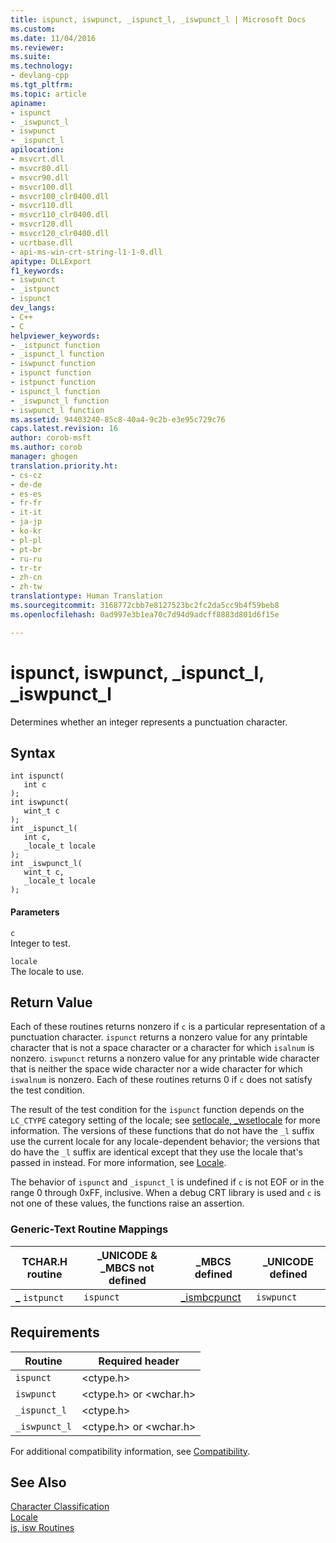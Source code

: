 ```yaml
---
title: ispunct, iswpunct, _ispunct_l, _iswpunct_l | Microsoft Docs
ms.custom: 
ms.date: 11/04/2016
ms.reviewer: 
ms.suite: 
ms.technology:
- devlang-cpp
ms.tgt_pltfrm: 
ms.topic: article
apiname:
- ispunct
- _iswpunct_l
- iswpunct
- _ispunct_l
apilocation:
- msvcrt.dll
- msvcr80.dll
- msvcr90.dll
- msvcr100.dll
- msvcr100_clr0400.dll
- msvcr110.dll
- msvcr110_clr0400.dll
- msvcr120.dll
- msvcr120_clr0400.dll
- ucrtbase.dll
- api-ms-win-crt-string-l1-1-0.dll
apitype: DLLExport
f1_keywords:
- iswpunct
- _istpunct
- ispunct
dev_langs:
- C++
- C
helpviewer_keywords:
- _istpunct function
- _ispunct_l function
- iswpunct function
- ispunct function
- istpunct function
- ispunct_l function
- _iswpunct_l function
- iswpunct_l function
ms.assetid: 94403240-85c8-40a4-9c2b-e3e95c729c76
caps.latest.revision: 16
author: corob-msft
ms.author: corob
manager: ghogen
translation.priority.ht:
- cs-cz
- de-de
- es-es
- fr-fr
- it-it
- ja-jp
- ko-kr
- pl-pl
- pt-br
- ru-ru
- tr-tr
- zh-cn
- zh-tw
translationtype: Human Translation
ms.sourcegitcommit: 3168772cbb7e8127523bc2fc2da5cc9b4f59beb8
ms.openlocfilehash: 0ad997e3b1ea70c7d94d9adcff8883d801d6f15e

---
```

# ispunct, iswpunct, _ispunct_l, _iswpunct_l
Determines whether an integer represents a punctuation character.  
  
## Syntax  
  
```  
int ispunct(  
   int c   
);  
int iswpunct(  
   wint_t c   
);  
int _ispunct_l(  
   int c,  
   _locale_t locale  
);  
int _iswpunct_l(  
   wint_t c,  
   _locale_t locale  
);  
```  
  
#### Parameters  
 `c`  
 Integer to test.  
  
 `locale`  
 The locale to use.  
  
## Return Value  
 Each of these routines returns nonzero if `c` is a particular representation of a punctuation character. `ispunct` returns a nonzero value for any printable character that is not a space character or a character for which `isalnum` is nonzero. `iswpunct` returns a nonzero value for any printable wide character that is neither the space wide character nor a wide character for which `iswalnum` is nonzero. Each of these routines returns 0 if `c` does not satisfy the test condition.  
  
 The result of the test condition for the `ispunct` function depends on the `LC_CTYPE` category setting of the locale; see [setlocale, _wsetlocale](../../c-runtime-library/reference/setlocale-wsetlocale.md) for more information. The versions of these functions that do not have the `_l` suffix use the current locale for any locale-dependent behavior; the versions that do have the `_l` suffix are identical except that they use the locale that's passed in instead. For more information, see [Locale](../../c-runtime-library/locale.md).  
  
 The behavior of `ispunct` and `_ispunct_l` is undefined if `c` is not EOF or in the range 0 through 0xFF, inclusive. When a debug CRT library is used and `c` is not one of these values, the functions raise an assertion.  
  
### Generic-Text Routine Mappings  
  
|TCHAR.H routine|_UNICODE & _MBCS not defined|_MBCS defined|_UNICODE defined|  
|---------------------|------------------------------------|--------------------|-----------------------|  
|**_** `istpunct`|`ispunct`|[_ismbcpunct](../../c-runtime-library/reference/ismbcgraph-functions.md)|`iswpunct`|  
  
## Requirements  
  
|Routine|Required header|  
|-------------|---------------------|  
|`ispunct`|\<ctype.h>|  
|`iswpunct`|\<ctype.h> or \<wchar.h>|  
|`_ispunct_l`|\<ctype.h>|  
|`_iswpunct_l`|\<ctype.h> or \<wchar.h>|  
  
 For additional compatibility information, see [Compatibility](../../c-runtime-library/compatibility.md).  
  
## See Also  
 [Character Classification](../../c-runtime-library/character-classification.md)   
 [Locale](../../c-runtime-library/locale.md)   
 [is, isw Routines](../../c-runtime-library/is-isw-routines.md)


<!--HONumber=Jan17_HO2-->



